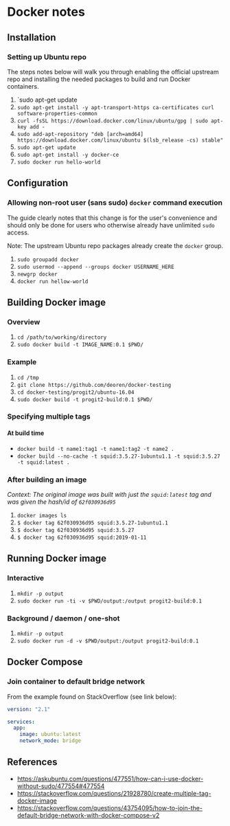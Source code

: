 # Docker notes

## Installation

### Setting up Ubuntu repo

The steps notes below will walk you through enabling the official upstream repo and installing the needed packages to build and run Docker containers.

1. `sudo apt-get update
1. `sudo apt-get install -y apt-transport-https ca-certificates curl software-properties-common`
1. `curl -fsSL https://download.docker.com/linux/ubuntu/gpg | sudo apt-key add -`
1. `sudo add-apt-repository "deb [arch=amd64] https://download.docker.com/linux/ubuntu $(lsb_release -cs) stable"`
1. `sudo apt-get update`
1. `sudo apt-get install -y docker-ce`
1. `sudo docker run hello-world`

## Configuration

### Allowing non-root user (sans sudo) `docker` command execution

The guide clearly notes that this change is for the user's convenience
and should only be done for users who otherwise already have unlimited `sudo`
access.

Note: The upstream Ubuntu repo packages already create the `docker` group.

1. `sudo groupadd docker`
1. `sudo usermod --append --groups docker USERNAME_HERE`
1. `newgrp docker`
1. `docker run hellow-world`

## Building Docker image

### Overview

1. `cd /path/to/working/directory`
1. `sudo docker build -t IMAGE_NAME:0.1 $PWD/`

### Example

1. `cd /tmp`
1. `git clone https://github.com/deoren/docker-testing`
1. `cd docker-testing/progit2/ubuntu-16.04`
1. `sudo docker build -t progit2-build:0.1 $PWD/`

### Specifying multiple tags

#### At build time

- `docker build -t name1:tag1 -t name1:tag2 -t name2 .`
- `docker build --no-cache -t squid:3.5.27-1ubuntu1.1 -t squid:3.5.27 -t squid:latest .`

### After building an image

*Context: The original image was built with just the `squid:latest` tag and
was given the hash/id of `62f030936d95`*

1. `docker images ls`
1. `$ docker tag 62f030936d95 squid:3.5.27-1ubuntu1.1`
1. `$ docker tag 62f030936d95 squid:3.5.27`
1. `$ docker tag 62f030936d95 squid:2019-01-11`

## Running Docker image

### Interactive

1. `mkdir -p output`
1. `sudo docker run -ti -v $PWD/output:/output progit2-build:0.1`

### Background / daemon / one-shot

1. `mkdir -p output`
1. `sudo docker run -d -v $PWD/output:/output progit2-build:0.1`

## Docker Compose

### Join container to default bridge network

From the example found on StackOverflow (see link below):

```yaml
version: "2.1"

services:
  app:
    image: ubuntu:latest
    network_mode: bridge
```

## References

- <https://askubuntu.com/questions/477551/how-can-i-use-docker-without-sudo/477554#477554>
- <https://stackoverflow.com/questions/21928780/create-multiple-tag-docker-image>
- <https://stackoverflow.com/questions/43754095/how-to-join-the-default-bridge-network-with-docker-compose-v2>
